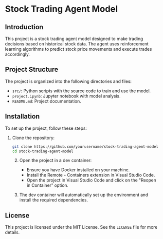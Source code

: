 # Stock Trading Agent Model

## Introduction
This project is a stock trading agent model designed to make trading decisions based on historical stock data. The agent uses reinforcement learning algorithms to predict stock price movements and execute trades accordingly.

## Project Structure
The project is organized into the following directories and files:

- `src/`: Python scripts with the source code to train and use the model.
- `project.ipynb`: Jupyter notebook with model analysis.
- `README.md`: Project documentation.

## Installation
To set up the project, follow these steps:

1. Clone the repository:
    ```bash
    git clone https://github.com/yourusername/stock-trading-agent-model.git
    cd stock-trading-agent-model
    ```
    2. Open the project in a dev container:
        - Ensure you have Docker installed on your machine.
        - Install the Remote - Containers extension in Visual Studio Code.
        - Open the project in Visual Studio Code and click on the "Reopen in Container" option.

    3. The dev container will automatically set up the environment and install the required dependencies.


## License
This project is licensed under the MIT License. See the `LICENSE` file for more details.
